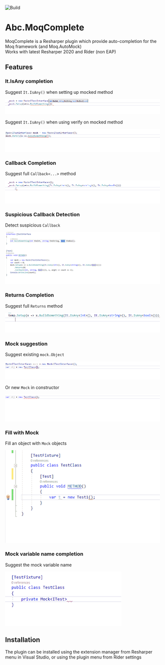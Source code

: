![Build](https://github.com/Abc-Arbitrage/Abc.MoqComplete/workflows/Build/badge.svg)

# Abc.MoqComplete
MoqComplete is a Resharper plugin which provide auto-completion for the Moq framework (and Moq.AutoMock)<br/>
Works with latest Resharper 2020 and Rider (non EAP)

## Features
### It.IsAny completion
Suggest `It.IsAny()` when setting up mocked method

![](Media/ItIsAny_SetupCompletion.gif)

Suggest `It.IsAny()` when using verify on mocked method

![](Media/ItIsAny_VerifyCompletion.gif)

### Callback Completion
Suggest full `Callback<...>` method

![](Media/CallbackCompletion.gif)

### Suspicious Callback Detection
Detect suspicious `Callback`

![](Media/SuspiciousCallback.gif)

### Returns Completion
Suggest full `Returns` method

![](Media/ReturnsCompletion.gif)

### Mock suggestion
Suggest existing `mock.Object`

![](Media/MockCompletion.gif)

Or new `Mock` in constructor

![](Media/MockProposalCompletion.gif)

### Fill with Mock
Fill an object with `Mock` objects

![](Media/fillWithMock.gif)

### Mock variable name completion
Suggest the mock variable name

![](Media/proposeMockVarName.gif)

## Installation
The plugin can be installed using the extension manager from Resharper menu in Visual Studio, or using the plugin menu from Rider settings
